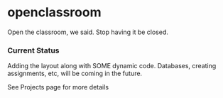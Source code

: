 # openclassroom
Open the classroom, we said. Stop having it be closed.


### Current Status
Adding the layout along with SOME dynamic code. Databases, creating assignments, etc, will be coming in the future.

See Projects page for more details
